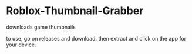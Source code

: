 # Roblox-Thumbnail-Grabber
downloads game thumbnails 


to use, go on releases and download. then extract and click on the app for your device.
